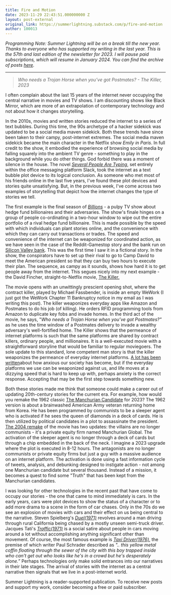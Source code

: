 ```yaml
---
title: Fire and Motion
date: 2023-11-29 22:43:51.000000000 Z
layout: post-external
original_link: https://summerlightning.substack.com/p/fire-and-motion
author: 100013
---
```


_Programming Note: Summer Lightning will be on a break till the new year. Thanks to everyone who has supported my writing in the last year. This is the 57th and last edition of the newsletter for 2023. I will pause paid subscriptions, which will resume in January 2024. You can find the archive of posts [here](https://summerlightning.substack.com/archive)._

* * *

> _Who needs a Trojan Horse when you’ve got Postmates? - The Killer, 2023_

I often complain about the last 15 years of the internet never occupying the central narrative in movies and TV shows. I am discounting shows like Black Mirror, which are more of an extrapolation of contemporary technology and not about how it changes storytelling.

In the 2010s, movies and written stories reduced the internet to a series of text bubbles. During this time, the 90s archetype of a hacker sidekick was updated to be a social media maven sidekick. Both these trends have since been taken to their campy, post-internet extremes. The social media maven sidekick became the main character in the Netflix show _Emily in Paris_. In full credit to the show, it embodied the experience of browsing social media by falling squarely into the ambient TV genre - something to play in the background while you do other things. God forbid there was a moment of silence in the house. The novel _[Several People Are Typing](https://www.amazon.com/Several-People-Are-Typing-Novel/dp/0385547226)_, set entirely within the office messaging platform Slack, took the internet as a text bubble plot device to its logical conclusion. As someone who met most of his friends online in the last five years, I've found these plot devices and stories quite unsatisfying. But, in the previous week, I've come across two examples of storytelling that depict how the internet changes the type of stories we tell.

The first example is the final season of _[Billions](https://en.wikipedia.org/wiki/Billions_(TV_series))_ - a pulpy TV show about hedge fund billionaires and their adversaries. The show's finale hinges on a group of people co-ordinating in a two-hour window to wipe out the entire portfolio of a rival hedge fund billionaire. This is made possible by the speed with which individuals can plant stories online, and the convenience with which they can carry out transactions or trades. The speed and convenience of the internet can be weaponized for coordinated action, as we have seen in the case of the Reddit-Gamestop story and the bank run on [Silicon Valley bank](https://en.wikipedia.org/wiki/Collapse_of_Silicon_Valley_Bank#:~:text=On%20March%2010%2C%202023%2C%20Silicon,2023%20in%20the%20United%20States.). This was the first time I saw it in a fictional story. In the show, the conspirators have to set up their rival to go to Camp David to meet the American president so that they can buy two hours to execute their plan. The sequence, as campy as it sounds, shows how hard it is to get people away from the internet. This segues nicely into my next example - the David Fincher, straight-to-Netflix movie, [The Killer.](https://letterboxd.com/film/the-killer-2023/)

The movie opens with an unwittingly prescient opening shot, where the contract killer, played by Michael Fassbender, is inside an empty WeWork (I just got the WeWork Chapter 11 Bankruptcy notice in my email as I was writing this post). The killer weaponizes everyday apps like Amazon and Postmates to do his job (of killing). He orders RFID programming tools from Amazon to duplicate key fobs and invade homes. In the third act of the movie, he says, "_Who needs a Trojan Horse when you’ve got Postmates?"_ as he uses the time window of a Postmates delivery to invade a wealthy adversary's well-fortified home. The Killer shows that the permeance of internet platforms is such that the same platforms are shared by contract killers, ordinary people, and millionaires. It is a well-executed movie with a straightforward storyline that would be familiar to regular moviegoers. The sole update to this standard, lone competent man story is that the killer weaponizes the permeance of everyday internet platforms. [A lot has been written](https://www.amazon.com/Burnout-Society-Byung-Chul-Han/dp/0804795096)about how anxious our society has become, but if the everyday platforms we use can be weaponized against us, and life moves at a dizzying speed that is hard to keep up with, perhaps anxiety is the correct response. Accepting that may be the first step towards something new.

Both these stories made me think that someone could make a career out of updating 20th-century stories for the current era. For example, how would you remake the 1962 classic [The Manchurian Candidate](https://en.wikipedia.org/wiki/The_Manchurian_Candidate_(1962_film)) for 2023? The 1962 version is about a brainwashed American Army veteran returning home from Korea. He has been programmed by communists to be a sleeper agent who is activated if he sees the queen of diamonds in a deck of cards. He is then utilized by political candidates in a plot to assassinate the president. [The 2004 remake](https://en.wikipedia.org/wiki/The_Manchurian_Candidate_(2004_film)) of the movie has two updates: the villains are no longer communists - it's a private equity firm named Manchurian Global. The activation of the sleeper agent is no longer through a deck of cards but through a chip embedded in the back of the neck. I imagine a 2023 upgrade where the plot is executed in 8-12 hours. The antagonists are no longer communists or private equity firms but just a guy with a massive audience on an internet platform. The activation is done using a fast information cycle of tweets, analysis, and debunking designed to instigate action - not among one Manchurian candidate but several thousand. Instead of a mission, it becomes a quest to find some "Truth" that has been kept from the Manchurian candidates.

I was looking for other technologies in the recent past that have come to occupy our stories - the one that came to mind immediately is cars. In the early years, cars were plot devices to show the status of a character or to add more drama to a scene in the form of car chases. Only in the 70s do we see an explosion of movies with cars and their effect on us being central to the narrative. Steven Spielberg's _[Duel(1971)](https://letterboxd.com/film/duel/)_ revolves around a man driving through rural California being chased by a mostly unseen semi-truck driver. Jacques Tati's _[Traffic(1971)](https://letterboxd.com/film/trafic/#:~:text=Tati's%20Trafic%20is%20a%20movie%20full%20of%20idiots.&text=The%20word%20'trafic'%20when%20translated,his%20final%20Monsieur%20Hulot%20outing.)_ is a social satire about people in cars moving around a lot without accomplishing anything significant other than movement. Of course, the most famous example is _[Taxi Driver(1976)](https://letterboxd.com/film/taxi-driver/)_, the premise of which writer Paul Schrader described as _".. this yellow metal coffin floating through the sewer of the city with this boy trapped inside who can't get out who looks like he's in a crowd but he's desperately alone.”_ Perhaps technologies only make solid entrances into our narratives in their late stages. The arrival of stories with the internet as a central narrative then signals that we live in a post-internet world.

Summer Lightning is a reader-supported publication. To receive new posts and support my work, consider becoming a free or paid subscriber.

